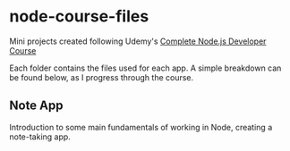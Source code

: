 # node-course-files
Mini projects created following Udemy's [Complete Node.js Developer Course](https://www.udemy.com/the-complete-nodejs-developer-course-2/learn/v4/content)

Each folder contains the files used for each app. A simple breakdown can be found below, as I progress through the course.

## Note App
Introduction to some main fundamentals of working in Node, creating a note-taking app.

